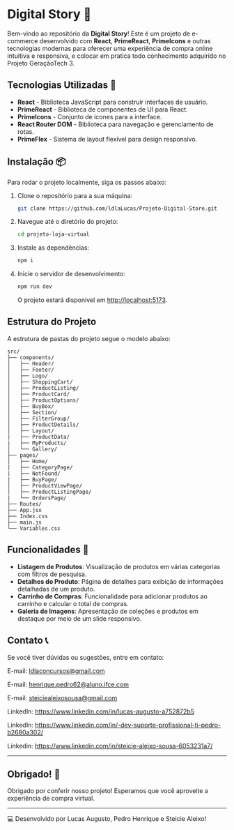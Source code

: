 # Digital Story 🛒

Bem-vindo ao repositório da **Digital Story**! Este é um projeto de e-commerce desenvolvido com **React**, **PrimeReact**, **PrimeIcons** e outras tecnologias modernas para oferecer uma experiência de compra online intuitiva e responsiva, e colocar em pratica todo conhecimento adquirido no Projeto GeraçãoTech 3.

## Tecnologias Utilizadas 🚀

- **React** - Biblioteca JavaScript para construir interfaces de usuário.
- **PrimeReact** - Biblioteca de componentes de UI para React.
- **PrimeIcons** - Conjunto de ícones para a interface.
- **React Router DOM** - Biblioteca para navegação e gerenciamento de rotas.
- **PrimeFlex** - Sistema de layout flexível para design responsivo.

## Instalação 📦

Para rodar o projeto localmente, siga os passos abaixo:

1. Clone o repositório para a sua máquina:
   ```bash
   git clone https://github.com/ldlaLucas/Projeto-Digital-Store.git
   ```

2. Navegue até o diretório do projeto:
   ```bash
   cd projeto-loja-virtual
   ```

3. Instale as dependências:
   ```bash
   npm i
   ```

4. Inicie o servidor de desenvolvimento:
   ```bash
   npm run dev
   ```

   O projeto estará disponível em [http://localhost:5173](http://localhost:5173).

## Estrutura do Projeto

A estrutura de pastas do projeto segue o modelo abaixo:

```
src/
├── components/
│   ├── Header/
│   ├── Footer/
│   ├── Logo/
│   ├── ShoppingCart/
│   ├── ProductListing/
│   ├── ProductCard/
│   ├── ProductOptions/
│   ├── BuyBox/
│   ├── Section/
│   ├── FilterGroup/
│   ├── ProductDetails/
│   ├── Layout/
|   ├── ProductData/
|   ├── MyProducts/
│   └── Gallery/
├── pages/
│   ├── Home/
|   ├── CategoryPage/
|   ├── NotFound/
|   ├── BuyPage/
│   ├── ProductViewPage/
│   ├── ProductListingPage/
|   └── OrdersPage/
├── Routes/
├── App.jsx
├── Index.css
├── main.js
└── Variables.css

```

## Funcionalidades 🌟

- **Listagem de Produtos**: Visualização de produtos em várias categorias com filtros de pesquisa.
- **Detalhes do Produto**: Página de detalhes para exibição de informações detalhadas de um produto.
- **Carrinho de Compras**:  Funcionalidade para adicionar produtos ao carrinho e calcular o total de compras.
- **Galeria de Imagens**: Apresentação de coleções e produtos em destaque por meio de um slide responsivo.

## Contato 📞

Se você tiver dúvidas ou sugestões, entre em contato:

E-mail: ldlaconcursos@gmail.com

E-mail: henrique.pedro62@aluno.ifce.com

E-mail: steiciealeixosousa@gmail.com

LinkedIn: https://www.linkedin.com/in/lucas-augusto-a752872b5

LinkedIn: https://www.linkedin.com/in/-dev-suporte-profissional-ti-pedro-b2680a302/

Linkedin: https://www.linkedin.com/in/steicie-aleixo-sousa-6053231a7/

---

## Obrigado! 🎉

Obrigado por conferir nosso projeto! Esperamos que você aproveite a experiência de compra virtual.

---

💻 Desenvolvido por Lucas Augusto, Pedro Henrique e Steicie Aleixo! 

```
